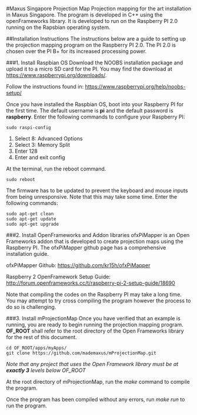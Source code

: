 #Maxus Singapore Projection Map
Projection mapping for the art installation in Maxus Singapore. The program is developed in C++ using the openFrameworks library. It is developed to run on the Raspberry PI 2.0 running on the Rapsbian operating system.

##Installation Instructions
The instructions below are a guide to setting up the projection mapping program on the Raspberry PI 2.0. The PI 2.0 is chosen over the PI B+ for its increased processing power. 

###1. Install Raspbian OS
Download the NOOBS installation package and upload it to a micro SD card for the PI. 
You may find the download at https://www.raspberrypi.org/downloads/.

Follow the instructions found in: https://www.raspberrypi.org/help/noobs-setup/

Once you have installed the Raspbian OS, boot into your Raspberry PI for the first time. The default username is **pi** and the default password is **raspberry**. Enter the following commands to configure your Raspberry PI:

````linux
sudo raspi-config
````
1. Select 8: Advanced Options
2. Select 3: Memory Split
3. Enter 128
4. Enter and exit config

At the terminal, run the reboot command.
````linux
sudo reboot
````

The firmware has to be updated to prevent the keyboard and mouse inputs from being unresponsive. Note that this may take some time. Enter the following commands:
````linux
sudo apt-get clean
sudo apt-get update
sudo apt-get upgrade
````

###2. Install OpenFrameworks and Addon libraries
ofxPiMapper is an Open Frameworks addon that is developed to create projection maps using the Raspberry PI. The ofxPiMapper github page has a comprehensive installation guide.

ofxPiMapper Github: https://github.com/kr15h/ofxPiMapper

Raspberry 2 OpenFramework Setup Guide: http://forum.openframeworks.cc/t/raspberry-pi-2-setup-guide/18690

Note that compiling the codes on the Raspberry PI may take a long time. You may attempt to try cross compiling the program however the process to do so is challenging.

###3. Install mProjectionMap
Once you have verified that an example is running, you are ready to begin running the projection mapping program. **OF_ROOT** shall refer to the root directory of the Open Frameworks library for the rest of this document.

````linux
cd OF_ROOT/apps/myApps/
git clone https://github.com/mademaxus/mProjectionMap.git
````

_Note that any project that uses the Open Framework library must be at **exactly 3** levels below OF_ROOT_

At the root directory of mProjectionMap, run the _make_ command to compile the program.

Once the program has been compiled without any errors, run _make run_ to run the program.

